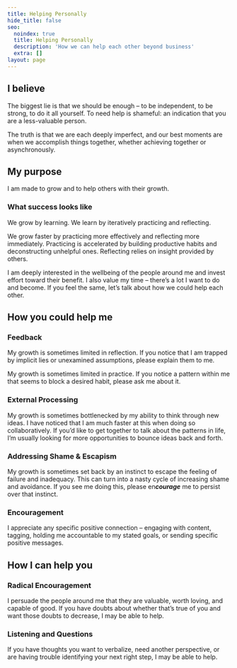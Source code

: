```yaml
---
title: Helping Personally
hide_title: false
seo:
  noindex: true
  title: Helping Personally
  description: 'How we can help each other beyond business'
  extra: []
layout: page
---
```

## I believe

The biggest lie is that we should be enough – to be independent, to be strong, to do it all yourself. To need help is shameful: an indication that you are a less-valuable person.

The truth is that we are each deeply imperfect, and our best moments are when we accomplish things together, whether achieving together or asynchronously.

## My purpose

I am made to grow and to help others with their growth.

### What success looks like

We grow by learning. We learn by iteratively practicing and reflecting.

We grow faster by practicing more effectively and reflecting more immediately. Practicing is accelerated by building productive habits and deconstructing unhelpful ones. Reflecting relies on insight provided by others.

I am deeply interested in the wellbeing of the people around me and invest effort toward their benefit. I also value my time – there’s a lot I want to do and become. If you feel the same, let’s talk about how we could help each other.

## How you could help me

### Feedback

My growth is sometimes limited in reflection. If you notice that I am trapped by implicit lies or unexamined assumptions, please explain them to me.

My growth is sometimes limited in practice. If you notice a pattern within me that seems to block a desired habit, please ask me about it.

### External Processing

My growth is sometimes bottlenecked by my ability to think through new ideas. I have noticed that I am much faster at this when doing so collaboratively. If you’d like to get together to talk about the patterns in life, I’m usually looking for more opportunities to bounce ideas back and forth.

### Addressing Shame & Escapism

My growth is sometimes set back by an instinct to escape the feeling of failure and inadequacy. This can turn into a nasty cycle of increasing shame and avoidance. If you see me doing this, please en***courage*** me to persist over that instinct.

### Encouragement

I appreciate any specific positive connection – engaging with content, tagging, holding me accountable to my stated goals, or sending specific positive messages.

## How I can help you

### Radical Encouragement

I persuade the people around me that they are valuable, worth loving, and capable of good. If you have doubts about whether that’s true of you and want those doubts to decrease, I may be able to help.

### Listening and Questions

If you have thoughts you want to verbalize, need another perspective, or are having trouble identifying your next right step, I may be able to help.
